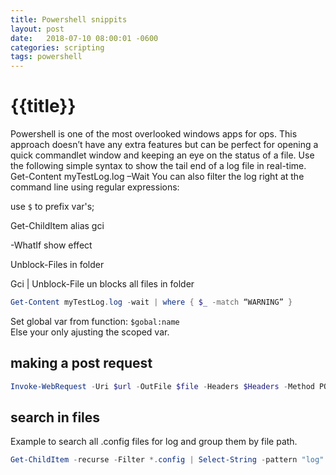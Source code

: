 ```yaml
---
title: Powershell snippits
layout: post
date:   2018-07-10 08:00:01 -0600
categories: scripting
tags: powershell
---
```

# {{title}}

Powershell is one of the most overlooked windows apps for ops. This approach doesn’t have any extra features but can be perfect for opening a quick commandlet window and keeping an eye on the status of a file.
Use the following simple syntax to show the tail end of a log file in real-time.
Get-Content myTestLog.log –Wait
You can also filter the log right at the command line using regular expressions:

use `$` to prefix var's;

Get-ChildItem alias gci

-WhatIf show effect

Unblock-Files in folder 

Gci | Unblock-File un blocks all files in folder



```powershell
Get-Content myTestLog.log -wait | where { $_ -match “WARNING” }
```

Set global var from function:
`$gobal:name`   
Else your only ajusting the scoped var.

## making a post request

```powershell
Invoke-WebRequest -Uri $url -OutFile $file -Headers $Headers -Method POST -Body $body 
```

## search in files

Example to search all .config files for log and group them by file path.

```powershell
Get-ChildItem -recurse -Filter *.config | Select-String -pattern "log" | group path | select Path
```